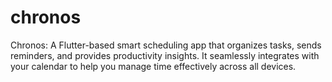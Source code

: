 # chronos
Chronos: A Flutter-based smart scheduling app that organizes tasks, sends reminders, and provides productivity insights. It seamlessly integrates with your calendar to help you manage time effectively across all devices.
